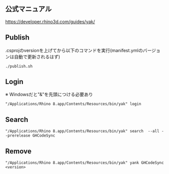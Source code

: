 ## 公式マニュアル
https://developer.rhino3d.com/guides/yak/

## Publish
.csprojのversionを上げてから以下のコマンドを実行(manifest.ymlのバージョンは自動で更新されるはず)
```
./publish.sh
```

## Login
※ Windowsだと"&"を先頭につける必要あり
```
"/Applications/Rhino 8.app/Contents/Resources/bin/yak" login
```

## Search
```
"/Applications/Rhino 8.app/Contents/Resources/bin/yak" search  --all --prerelease GHCodeSync
```

## Remove
```
"/Applications/Rhino 8.app/Contents/Resources/bin/yak" yank GHCodeSync <version>
```